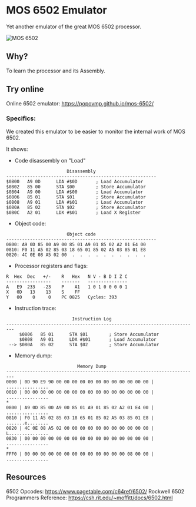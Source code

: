 # MOS 6502 Emulator

Yet another emulator of the great MOS 6502 processor.

![MOS 6502](https://www.masswerk.at/6502/MOS_6502AD_4585.jpg "MOS 6502")

## Why?

To learn the processor and its Assembly.

## Try online

 Online 6502 emulator: https://popovmp.github.io/mos-6502/


### Specifics:

We created this emulator to be easier to monitor the internal work of MOS 6502.

It shows:

 * Code disassembly on "Load"

```text
                       Disassembly
---------------------------------------------------------
$0800   A9 0D      LDA #$0D       ; Load Accumulator
$0802   85 00      STA $00        ; Store Accumulator
$0804   A9 00      LDA #$00       ; Load Accumulator
$0806   85 01      STA $01        ; Store Accumulator
$0808   A9 01      LDA #$01       ; Load Accumulator
$080A   85 02      STA $02        ; Store Accumulator
$080C   A2 01      LDX #$01       ; Load X Register
```

 * Object code:

```text
                       Object code
---------------------------------------------------------
0800: A9 0D 85 00 A9 00 85 01 A9 01 85 02 A2 01 E4 00
0810: F0 11 A5 02 85 03 18 65 01 85 02 A5 03 85 01 E8
0820: 4C 0E 08 A5 02 00  .  .  .  .  .  .  .  .  .  .

```

 * Processor registers and flags:

```text
R  Hex  Dec   +/-    R   Hex   N V - B D I Z C
-----------------    -------   ---------------
A   E9  233   -23    P    A1   1 0 1 0 0 0 0 1
X   0D   13    13    S    FF
Y   00    0     0    PC 0825   Cycles: 393
```

 * Instruction trace:

```text
                         Instruction Log
-------------------------------------------------------------------------
     $0806   85 01      STA $01        ; Store Accumulator
     $0808   A9 01      LDA #$01       ; Load Accumulator
 --> $080A   85 02      STA $02        ; Store Accumulator
```

 * Memory dump:

```text
                           Memory Dump
-------------------------------------------------------------------------
0000 | 0D 90 E9 90 00 00 00 00 00 00 00 00 00 00 00 00 | ................
0010 | 00 00 00 00 00 00 00 00 00 00 00 00 00 00 00 00 | ................
*
0800 | A9 0D 85 00 A9 00 85 01 A9 01 85 02 A2 01 E4 00 | ................
0810 | F0 11 A5 02 85 03 18 65 01 85 02 A5 03 85 01 E8 | .......e........
0820 | 4C 0E 08 A5 02 00 00 00 00 00 00 00 00 00 00 00 | L...............
0830 | 00 00 00 00 00 00 00 00 00 00 00 00 00 00 00 00 | ................
*
FFF0 | 00 00 00 00 00 00 00 00 00 00 00 00 00 08 00 00 | ................
```

## Resources

6502 Opcodes: https://www.pagetable.com/c64ref/6502/
Rockwell 6502 Programmers Reference: https://csh.rit.edu/~moffitt/docs/6502.html
